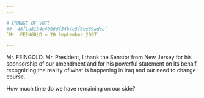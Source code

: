```yaml
---
---

# CHANGE OF VOTE
## `48f1d8134e4006df54b4e5f6ee09adea`
`Mr. FEINGOLD — 20 September 2007`

---
```



Mr. FEINGOLD. Mr. President, I thank the Senator from New Jersey for 
his sponsorship of our amendment and for his powerful statement on its 
behalf, recognizing the reality of what is happening in Iraq and our 
need to change course.

How much time do we have remaining on our side?